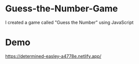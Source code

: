 # Guess-the-Number-Game
I created a game called "Guess the Number" using JavaScript

# Demo
https://determined-easley-a4778e.netlify.app/
